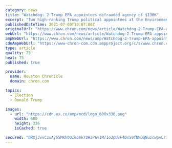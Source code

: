 ```yaml
---
category: news
title: "Watchdog: 2 Trump EPA appointees defrauded agency of $130K"
excerpt: "Two high-ranking Trump political appointees at the Environmental Protection Agency engaged in fraudulent payroll activities — including payments to employees after they were fired and to one of the officials when he was absent from work — that cost the agency more than $130,"
publishedDateTime: 2021-07-09T19:07:00Z
originalUrl: "https://www.chron.com/news/article/Watchdog-2-Trump-EPA-appointees-defrauded-agency-16304696.php"
webUrl: "https://www.chron.com/news/article/Watchdog-2-Trump-EPA-appointees-defrauded-agency-16304696.php"
ampWebUrl: "https://www.chron.com/news/amp/Watchdog-2-Trump-EPA-appointees-defrauded-agency-16304696.php"
cdnAmpWebUrl: "https://www-chron-com.cdn.ampproject.org/c/s/www.chron.com/news/amp/Watchdog-2-Trump-EPA-appointees-defrauded-agency-16304696.php"
type: article
quality: 75
heat: 75
published: true

provider:
  name: Houston Chronicle
  domain: chron.com

topics:
  - Election
  - Donald Trump

images:
  - url: "https://cdn.ex.co/amp/mcd/logo_600x336.png"
    width: 600
    height: 336
    isCached: true

secured: "DRXjJvvCzsAy5SMKhQQIko6k72H2P6vIM/Io3pUvF4Dsa9fNNDqNuzcwpvLriW7AaO8ecwWo+YK8n5of7aO7I+NVcj+hU3mjSU6wP4a1H95I2ZSaWTkWprEE9o1g90xp6XVYQGT6BaoonkrKxELU/242s3TESOSzuYdyOIFZ0QblI2tUP5gwJIz1eQE7+fpxl2UcxtMaPoOtsfj1XT13XAI3sGxeFUfhKrGoCxPvr3/i+bH6oiiLgTGt2HyE3LmnBBgoWL/bkXtYzzdeElKEtMbrrBYLY5nxY5r6TSOb0i5ChAT6ZkJdl0yjwNIzhCaUiewKKmpSNkeoGufdQvGjEU+WiL/hUAi+3ErqusMf8h8=;VpfXzLjtcuFbPRWQHaM6cQ=="
---
```


